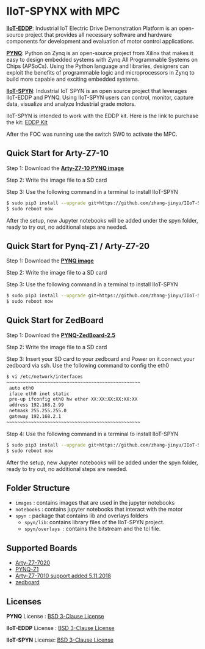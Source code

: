 # IIoT-SPYNX with MPC

[**IIoT-EDDP**](https://github.com/Xilinx/IIoT-EDDP): Industrial IoT Electric Drive Demonstration Platform is an open-source project that provides all necessary software and hardware components for development and evaluation of motor control applications. 

[**PYNQ**](https://github.com/Xilinx/PYNQ): Python on Zynq is an open-source project from Xilinx that makes it easy to design embedded systems with Zynq All Programmable Systems on Chips (APSoCs). Using the Python language and libraries, designers can exploit the benefits of programmable logic and microprocessors in Zynq to build more capable and exciting embedded systems. 

[**IIoT-SPYN**](https://github.com/Xilinx/IIoT-SPYN): Industrial IoT SPYN is an open source project that leverages  IIoT-EDDP and PYNQ. Using IIoT-SPYN users can control, monitor, capture data, visualize and analyze Industrial grade motors. 

IIoT-SPYN is intended to work with the EDDP kit. Here is the link to purchase the kit: [EDDP Kit](https://shop.trenz-electronic.de/en/TEC0053-04-K1-EDDP-Motor-Control-Kit-with-Motor-Power-Supplies?c=476)

After the FOC was running use the switch SW0 to activate the MPC.


## Quick Start for Arty-Z7-10

Step 1: Download the [**Arty-Z7-10 PYNQ image**](https://drive.google.com/drive/folders/1QwQBFW3YcKsnjlDYQUoqu60ja4jyn9-2?usp=sharing)

Step 2: Write the image file to a SD card

Step 3: Use the following command in a terminal to install IIoT-SPYN

```bash
$ sudo pip3 install --upgrade git+https://github.com/zhang-jinyu/IIoT-SPYN.git
$ sudo reboot now
```

After the setup, new Jupyter notebooks will be added under the spyn folder, ready to try out, no additional steps are needed.

## Quick Start for Pynq-Z1 / Arty-Z7-20

Step 1: Download the [**PYNQ image**](http://files.digilent.com/Products/PYNQ/pynq_z1_v2.1.img.zip)

Step 2: Write the image file to a SD card

Step 3: Use the following command in a terminal to install IIoT-SPYN

```bash
$ sudo pip3 install --upgrade git+https://github.com/zhang-jinyu/IIoT-SPYN.git
$ sudo reboot now
```
## Quick Start for ZedBoard

Step 1: Download the [**PYNQ-ZedBoard-2.5**](https://stunepueducn-my.sharepoint.com/:u:/g/personal/jinyu_stu_nepu_edu_cn/Ee79nghMgUxOg8N3OpJJwWEB5zDrGHsQCKBzeaiGemgSOw?e=ocmtXE)

Step 2: Write the image file to a SD card

Step 3: Insert your SD card to your zedboard and Power on it.connect your zedboard via ssh. Use the following command to config the eth0
```bash
$ vi /etc/network/interfaces
~~~~~~~~~~~~~~~~~~~~~~~~~~~~~~~~~~~~~~~~~~~~~~~~~
 auto eth0
 iface eth0 inet static
 pre-up ifconfig eth0 hw ether XX:XX:XX:XX:XX:XX
 address 192.168.2.99
 netmask 255.255.255.0
 gateway 192.168.2.1
~~~~~~~~~~~~~~~~~~~~~~~~~~~~~~~~~~~~~~~~~~~~~~~~~
```

Step 4: Use the following command in a terminal to install IIoT-SPYN

```bash
$ sudo pip3 install --upgrade git+https://github.com/zhang-jinyu/IIoT-SPYN.git
$ sudo reboot now
```

After the setup, new Jupyter notebooks will be added under the spyn folder, ready to try out, no additional steps are needed.


## Folder Structure

- `images` : contains images that are used in the jupyter notebooks
- `notebooks` : contains jupyter notebooks that interact with the motor
- `spyn `: package that contains lib and overlays folders
  - `spyn/lib`: contains library files of the IIoT-SPYN project. 
  - `spyn/overlays `: contains the bitstream and the tcl file. 



## Supported Boards

- [Arty-Z7-7020](https://store.digilentinc.com/arty-z7-apsoc-zynq-7000-development-board-for-makers-and-hobbyists/)
- [PYNQ-Z1](https://store.digilentinc.com/pynq-z1-python-productivity-for-zynq/)
- [Arty-Z7-7010 support added 5.11.2018](https://store.digilentinc.com/arty-z7-apsoc-zynq-7000-development-board-for-makers-and-hobbyists/)
- [zedboard](https://store.digilentinc.com/zedboard-zynq-7000-arm-fpga-soc-development-board/)


## Licenses

**PYNQ** License : [BSD 3-Clause License](https://github.com/Xilinx/PYNQ/blob/master/LICENSE)

**IIoT-EDDP** License : [BSD 3-Clause License](https://github.com/Xilinx/IIoT-EDDP/blob/master/LICENSE.txt)

**IIoT-SPYN** License: [BSD 3-Clause License](https://github.com/Xilinx/IIoT-SPYN/blob/master/LICENSE)
